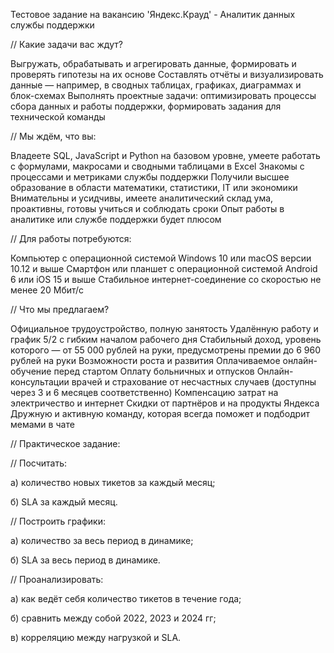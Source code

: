 Тестовое задание на вакансию 'Яндекс.Крауд' - Аналитик данных службы поддержки

// Какие задачи вас ждут?

Выгружать, обрабатывать и агрегировать данные, формировать и проверять гипотезы на их основе
Составлять отчёты и визуализировать данные — например, в сводных таблицах, графиках, диаграммах и блок-схемах
Выполнять проектные задачи: оптимизировать процессы сбора данных и работы поддержки, формировать задания для технической команды

// Мы ждём, что вы:

Владеете SQL, JavaScript и Python на базовом уровне, умеете работать с формулами, макросами и сводными таблицами в Excel
Знакомы с процессами и метриками службы поддержки
Получили высшее образование в области математики, статистики, IT или экономики
Внимательны и усидчивы, имеете аналитический склад ума, проактивны, готовы учиться и соблюдать сроки
Опыт работы в аналитике или службе поддержки будет плюсом

// Для работы потребуются:

Компьютер с операционной системой Windows 10 или macOS версии 10.12 и выше
Смартфон или планшет с операционной системой Android 6 или iOS 15 и выше
Стабильное интернет-соединение со скоростью не менее 20 Мбит/с

// Что мы предлагаем?

Официальное трудоустройство, полную занятость 
Удалённую работу и график 5/2 с гибким началом рабочего дня
Стабильный доход, уровень которого — от 55 000 рублей на руки, предусмотрены премии до 6 960 рублей на руки
Возможности роста и развития 
Оплачиваемое онлайн-обучение перед стартом 
Оплату больничных и отпусков
Онлайн-консультации врачей и страхование от несчастных случаев (доступны через 3 и 6 месяцев соответственно) 
Компенсацию затрат на электричество и интернет
Скидки от партнёров и на продукты Яндекса
Дружную и активную команду, которая всегда поможет и подбодрит мемами в чате

// Практическое задание:

// Посчитать:

а) количество новых тикетов за каждый месяц;

б) SLA за каждый месяц.

// Построить графики:

а) количество за весь период в динамике;

б) SLA за весь период в динамике.

// Проанализировать:

а) как ведёт себя количество тикетов в течение года;

б) сравнить между собой 2022, 2023 и 2024 гг;

в) корреляцию между нагрузкой и SLA.
